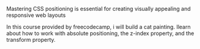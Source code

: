 Mastering CSS positioning is essential for creating visually appealing and responsive web layouts

In this course provided by freecodecamp, i will build a cat painting. Ilearn about how to work with absolute positioning, the z-index property, and the transform property.